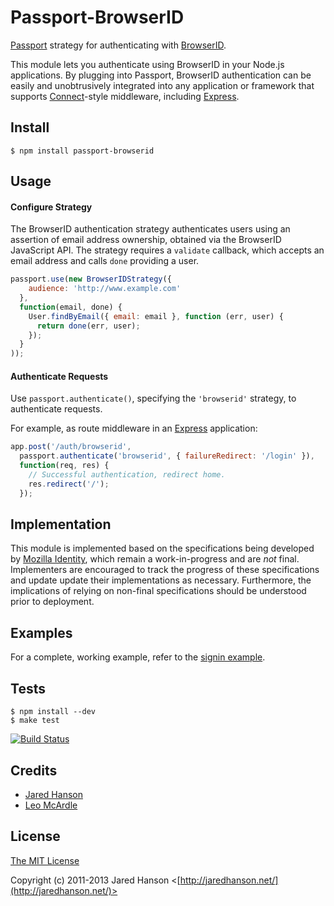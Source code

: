 # Passport-BrowserID

[Passport](https://github.com/jaredhanson/passport) strategy for authenticating
with [BrowserID](https://login.persona.org/).

This module lets you authenticate using BrowserID in your Node.js applications.
By plugging into Passport, BrowserID authentication can be easily and
unobtrusively integrated into any application or framework that supports
[Connect](http://www.senchalabs.org/connect/)-style middleware, including
[Express](http://expressjs.com/).

## Install

    $ npm install passport-browserid

## Usage

#### Configure Strategy

The BrowserID authentication strategy authenticates users using an assertion of
email address ownership, obtained via the BrowserID JavaScript API.  The
strategy requires a `validate` callback, which accepts an email address and calls
`done` providing a user.

```javascript
passport.use(new BrowserIDStrategy({
    audience: 'http://www.example.com'
  },
  function(email, done) {
    User.findByEmail({ email: email }, function (err, user) {
      return done(err, user);
    });
  }
));
```

#### Authenticate Requests

Use `passport.authenticate()`, specifying the `'browserid'` strategy, to
authenticate requests.

For example, as route middleware in an [Express](http://expressjs.com/)
application:

```javascript
app.post('/auth/browserid', 
  passport.authenticate('browserid', { failureRedirect: '/login' }),
  function(req, res) {
    // Successful authentication, redirect home.
    res.redirect('/');
  });
```

## Implementation

This module is implemented based on the specifications being developed by [Mozilla Identity](https://wiki.mozilla.org/Identity),
which remain a work-in-progress and are *not* final.  Implementers are
encouraged to track the progress of these specifications and update update their
implementations as necessary.  Furthermore, the implications of relying on
non-final specifications should be understood prior to deployment.

## Examples

For a complete, working example, refer to the [signin example](https://github.com/jaredhanson/passport-browserid/tree/master/examples/signin).

## Tests

    $ npm install --dev
    $ make test

[![Build Status](https://secure.travis-ci.org/jaredhanson/passport-browserid.png)](http://travis-ci.org/jaredhanson/passport-browserid)

## Credits

  - [Jared Hanson](http://github.com/jaredhanson)
  - [Leo McArdle](https://github.com/LeoMcA)

## License

[The MIT License](http://opensource.org/licenses/MIT)

Copyright (c) 2011-2013 Jared Hanson <[http://jaredhanson.net/](http://jaredhanson.net/)>
